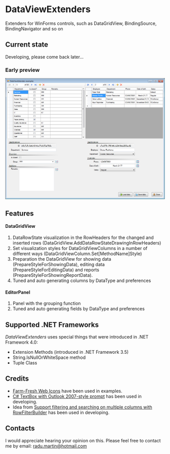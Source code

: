 # DataViewExtenders

Extenders for WinForms controls, such as DataGridView, BindingSource, BindingNavigator and so on

## Current state

Developing, please come back later...

### Early preview

![alt tag](Media/img_01.png "")

## Features

#### DataGridView

1. DataRowState visualization in the RowHeaders for the changed and inserted rows (DataGridView.AddDataRowStateDrawingInRowHeaders)
2. Set visualization styles for DataGridViewColumns in a number of different ways (DataGridViewColumn.Set[MethodName]Style)
3. Preparation the DataGridView for showing data (PrepareStyleForShowingData), editing data (PrepareStyleForEditingData) and reports (PrepareStyleForShowingReportData).
4. Tuned and auto generating columns by DataType and preferences

#### EditorPanel

1. Panel with the grouping function
2. Tuned and auto generating fields by DataType and preferences

## Supported .NET Frameworks

_DataViewExtenders_ uses special things that were introduced in .NET Framework 4.0: 
- Extension Methods (introduced in .NET Framework 3.5)
- String.IsNullOrWhiteSpace method
- Tuple Class

## Credits

- [Farm-Fresh Web Icons](http://www.fatcow.com/free-icons) have been used in examples.
- [C# TextBox with Outlook 2007-style prompt](https://www.codeproject.com/Articles/15954/C-TextBox-with-Outlook-style-prompt) has been used in developing.
- Idea from [Support filtering and searching on multiple columns with RowFilterBuilder](https://www.codeproject.com/Articles/14640/Support-filtering-and-searching-on-multiple-column) has been used in developing.

## Contacts

I would appreciate hearing your opinion on this. Please feel free to contact me by email: [radu.martin@hotmail.com](mailto://radu.martin@hotmail.com)

